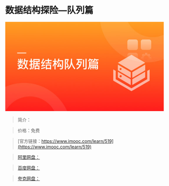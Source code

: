 # 数据结构探险—队列篇

![img](../../assets/5fe442eb0001ff3f05400304.jpg)

> 简介：

> 价格：免费

> [官方链接：https://www.imooc.com/learn/519](https://www.imooc.com/learn/519)

> [阿里网盘：]()

> [百度网盘：]()

> [夸克网盘：]()
